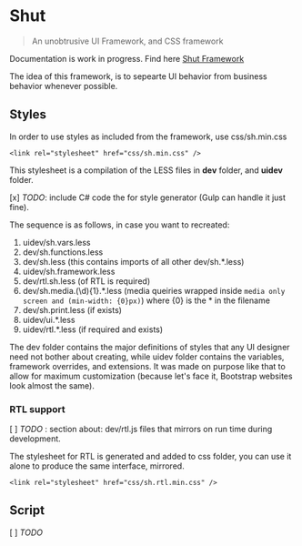 # Shut
> An unobtrusive UI Framework, and CSS framework

Documentation is work in progress. Find here <a href="http://vinepaper.com/">Shut Framework</a>

The idea of this framework, is to sepearte UI behavior from business behavior whenever possible. 


## Styles

In order to use styles as included from the framework, use css/sh.min.css

```
<link rel="stylesheet" href="css/sh.min.css" />
```

This stylesheet is a compilation of the LESS files in **dev** folder, and **uidev** folder. 

[x] *TODO*: include C# code the for style generator (Gulp can handle it just fine).

The sequence is as follows, in case you want to recreated:

1. uidev/sh.vars.less
2. dev/sh.functions.less
3. dev/sh.less (this contains imports of all other dev/sh.*.less)
4. uidev/sh.framework.less
5. dev/rtl.sh.less (of RTL is required)
6. dev/sh.media.(\d){1}.\*.less (media queiries wrapped inside `media only screen and (min-width: {0}px)`) where {0} is the \* in the filename
7. dev/sh.print.less (if exists)
8. uidev/ui.*.less
9. uidev/rtl.*.less (if required and exists)

The dev folder contains the major definitions of styles that any UI designer need not bother about creating, while uidev folder contains the variables, framework overrides, and extensions. It was made on purpose like that to allow for maximum customization (because let's face it, Bootstrap websites look almost the same).

### RTL support

[ ] *TODO* : section about: dev/rtl.js files that mirrors on run time during development.

The stylesheet for RTL is generated and added to css folder, you can use it alone to produce the same interface, mirrored. 

```
<link rel="stylesheet" href="css/sh.rtl.min.css" />
```

## Script

[ ] *TODO*